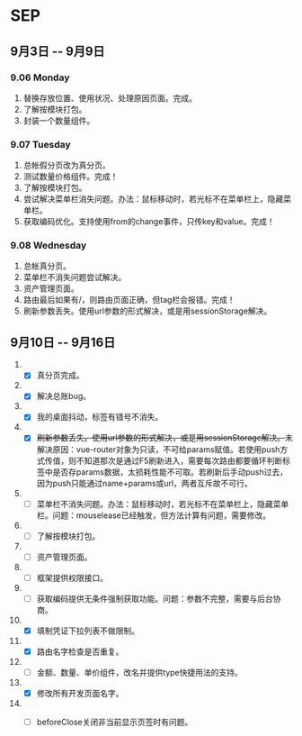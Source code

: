 # SEP

## 9月3日 -- 9月9日

### 9.06 Monday
1. 替换存放位置、使用状况、处理原因页面。完成。
2. 了解按模块打包。
3. 封装一个数量组件。

### 9.07 Tuesday
1. 总帐假分页改为真分页。
2. 测试数量价格组件。完成！
3. 了解按模块打包。
4. 尝试解决菜单栏消失问题。办法：鼠标移动时，若光标不在菜单栏上，隐藏菜单栏。
5. 获取编码优化。支持使用from的change事件，只传key和value。完成！

### 9.08 Wednesday
1. 总帐真分页。
2. 菜单栏不消失问题尝试解决。
3. 资产管理页面。
4. 路由最后如果有/，则路由页面正确，但tag栏会报错。完成！
5. 刷新参数丢失。使用url参数的形式解决，或是用sessionStorage解决。

## 9月10日 -- 9月16日
1. - [x] 真分页完成。
1. - [x] 解决总账bug。
1. - [x] 我的桌面抖动，标签有错号不消失。
1. - [x] ~~刷新参数丢失。使用url参数的形式解决，或是用sessionStorage解决。~~未解决原因：vue-router对象为只读，不可给params赋值。若使用push方式传值，则不知道那次是通过F5刷新进入，需要每次路由都要循环判断标签中是否存params数据，太损耗性能不可取。若刷新后手动push过去，因为push只能通过name+params或url，两者互斥故不可行。
1. - [ ] 菜单栏不消失问题。办法：鼠标移动时，若光标不在菜单栏上，隐藏菜单栏。问题：mouselease已经触发，但方法计算有问题，需要修改。
1. - [ ] 了解按模块打包。
1. - [ ] 资产管理页面。
1. - [ ] 框架提供权限接口。
1. - [ ] 获取编码提供无条件强制获取功能。问题：参数不完整，需要与后台协商。
1. - [x] 填制凭证下拉列表不做限制。
1. - [x] 路由名字检查是否重复。
1. - [ ] 金额、数量、单价组件，改名并提供type快捷用法的支持。
1. - [x] 修改所有开发页面名字。
1. - [ ] beforeClose关闭非当前显示页签时有问题。





<br/>
<br/>
<br/>
<br/>
<br/>
<br/>
<br/>
<br/>





